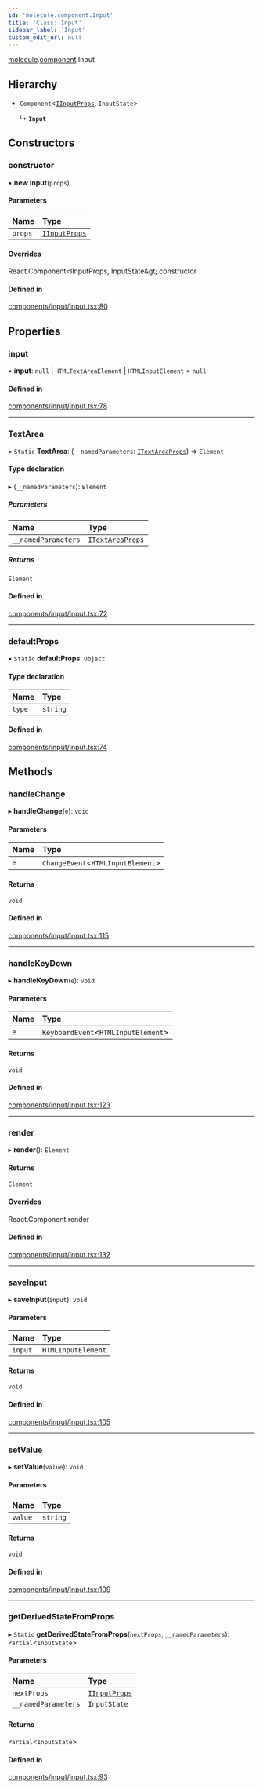 ```yaml
---
id: 'molecule.component.Input'
title: 'Class: Input'
sidebar_label: 'Input'
custom_edit_url: null
---
```


[molecule](../namespaces/molecule).[component](../namespaces/molecule.component).Input

## Hierarchy

-   `Component`<[`IInputProps`](../interfaces/molecule.component.IInputProps), `InputState`\>

    ↳ **`Input`**

## Constructors

### constructor

• **new Input**(`props`)

#### Parameters

| Name    | Type                                                          |
| :------ | :------------------------------------------------------------ |
| `props` | [`IInputProps`](../interfaces/molecule.component.IInputProps) |

#### Overrides

React.Component&lt;IInputProps, InputState\&gt;.constructor

#### Defined in

[components/input/input.tsx:80](https://github.com/DTStack/molecule/blob/927b7d39/src/components/input/input.tsx#L80)

## Properties

### input

• **input**: `null` \| `HTMLTextAreaElement` \| `HTMLInputElement` = `null`

#### Defined in

[components/input/input.tsx:78](https://github.com/DTStack/molecule/blob/927b7d39/src/components/input/input.tsx#L78)

---

### TextArea

▪ `Static` **TextArea**: (`__namedParameters`: [`ITextAreaProps`](../interfaces/molecule.component.ITextAreaProps)) => `Element`

#### Type declaration

▸ (`__namedParameters`): `Element`

##### Parameters

| Name                | Type                                                                |
| :------------------ | :------------------------------------------------------------------ |
| `__namedParameters` | [`ITextAreaProps`](../interfaces/molecule.component.ITextAreaProps) |

##### Returns

`Element`

#### Defined in

[components/input/input.tsx:72](https://github.com/DTStack/molecule/blob/927b7d39/src/components/input/input.tsx#L72)

---

### defaultProps

▪ `Static` **defaultProps**: `Object`

#### Type declaration

| Name   | Type     |
| :----- | :------- |
| `type` | `string` |

#### Defined in

[components/input/input.tsx:74](https://github.com/DTStack/molecule/blob/927b7d39/src/components/input/input.tsx#L74)

## Methods

### handleChange

▸ **handleChange**(`e`): `void`

#### Parameters

| Name | Type                               |
| :--- | :--------------------------------- |
| `e`  | `ChangeEvent`<`HTMLInputElement`\> |

#### Returns

`void`

#### Defined in

[components/input/input.tsx:115](https://github.com/DTStack/molecule/blob/927b7d39/src/components/input/input.tsx#L115)

---

### handleKeyDown

▸ **handleKeyDown**(`e`): `void`

#### Parameters

| Name | Type                                 |
| :--- | :----------------------------------- |
| `e`  | `KeyboardEvent`<`HTMLInputElement`\> |

#### Returns

`void`

#### Defined in

[components/input/input.tsx:123](https://github.com/DTStack/molecule/blob/927b7d39/src/components/input/input.tsx#L123)

---

### render

▸ **render**(): `Element`

#### Returns

`Element`

#### Overrides

React.Component.render

#### Defined in

[components/input/input.tsx:132](https://github.com/DTStack/molecule/blob/927b7d39/src/components/input/input.tsx#L132)

---

### saveInput

▸ **saveInput**(`input`): `void`

#### Parameters

| Name    | Type               |
| :------ | :----------------- |
| `input` | `HTMLInputElement` |

#### Returns

`void`

#### Defined in

[components/input/input.tsx:105](https://github.com/DTStack/molecule/blob/927b7d39/src/components/input/input.tsx#L105)

---

### setValue

▸ **setValue**(`value`): `void`

#### Parameters

| Name    | Type     |
| :------ | :------- |
| `value` | `string` |

#### Returns

`void`

#### Defined in

[components/input/input.tsx:109](https://github.com/DTStack/molecule/blob/927b7d39/src/components/input/input.tsx#L109)

---

### getDerivedStateFromProps

▸ `Static` **getDerivedStateFromProps**(`nextProps`, `__namedParameters`): `Partial`<`InputState`\>

#### Parameters

| Name                | Type                                                          |
| :------------------ | :------------------------------------------------------------ |
| `nextProps`         | [`IInputProps`](../interfaces/molecule.component.IInputProps) |
| `__namedParameters` | `InputState`                                                  |

#### Returns

`Partial`<`InputState`\>

#### Defined in

[components/input/input.tsx:93](https://github.com/DTStack/molecule/blob/927b7d39/src/components/input/input.tsx#L93)
